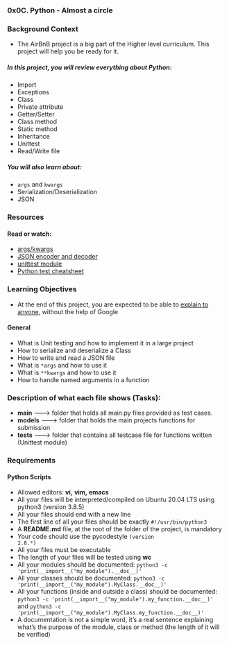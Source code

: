 ### 0x0C. Python - Almost a circle

### Background Context
- The AirBnB project is a big part of the Higher level curriculum. This project will help you be ready for it.

##### In this project, you will review everything about Python:

- Import
- Exceptions
- Class
- Private attribute
- Getter/Setter
- Class method
- Static method
- Inheritance
- Unittest
- Read/Write file

##### You will also learn about:

- <code>args</code> and <code>kwargs</code>
- Serialization/Deserialization
- JSON

### Resources
#### Read or watch:

- [args/kwargs](https://yasoob.me/2013/08/04/args-and-kwargs-in-python-explained/)
- [JSON encoder and decoder](https://docs.python.org/3/library/json.html)
- [unittest module](https://docs.python.org/3.4/library/unittest.html#module-unittest)
- [Python test cheatsheet](https://www.pythonsheets.com/notes/python-tests.html)

### Learning Objectives

- At the end of this project, you are expected to be able to [explain to anyone](https://fs.blog/feynman-learning-technique/), without the help of Google

#### General
- What is Unit testing and how to implement it in a large project
- How to serialize and deserialize a Class
- How to write and read a JSON file
- What is <code>*args</code> and how to use it
- What is <code>**kwargs</code> and how to use it
- How to handle named arguments in a function

### Description of what each file shows (Tasks):
- **main**	---> folder that holds all main.py files provided as test cases.
- **models**	---> folder that holds the main projects functions for submission
- **tests**	---> folder that contains all testcase file for functions written (Unittest module)

### Requirements
#### Python Scripts
- Allowed editors: **vi,** **vim,** **emacs**
- All your files will be interpreted/compiled on Ubuntu 20.04 LTS using python3 (version 3.8.5)
- All your files should end with a new line
- The first line of all your files should be exactly <code>#!/usr/bin/python3</code>
- A **README.md** file, at the root of the folder of the project, is mandatory
- Your code should use the pycodestyle <code>(version 2.8.*)</code>
- All your files must be executable
- The length of your files will be tested using **wc**
- All your modules should be documented: `python3 -c 'print(__import__("my_module").__doc__)'`
- All your classes should be documented: `python3 -c 'print(__import__("my_module").MyClass.__doc__)'`
- All your functions (inside and outside a class) should be documented: `python3 -c 'print(__import__("my_module").my_function.__doc__)' `and `python3 -c 'print(__import__("my_module").MyClass.my_function.__doc__)'`
- A documentation is not a simple word, it’s a real sentence explaining what’s the purpose of the module, class or method (the length of it will be verified)


